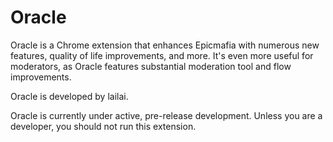 Oracle
=======

Oracle is a Chrome extension that enhances Epicmafia with numerous new features, quality of life improvements, and more. It's even more useful for moderators, as Oracle features substantial moderation tool and flow improvements.

Oracle is developed by lailai.

Oracle is currently under active, pre-release development. Unless you are a developer, you should not run this extension.